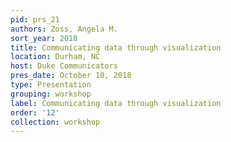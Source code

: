 ```yaml
---
pid: prs_21
authors: Zoss, Angela M.
sort_year: 2018
title: Communicating data through visualization
location: Durham, NC
host: Duke Communicators
pres_date: October 10, 2018
type: Presentation
grouping: workshop
label: Communicating data through visualization
order: '12'
collection: workshop
---
```


